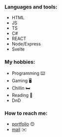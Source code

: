 ### Languages and tools:
- HTML
- JS
- TS
- C#
- REACT
- Node/Express
- Svelte
  
### My hobbies:
- Programming ⌨️
- Gaming 🖥️
- Chillin 🛏️
- Reading 📖
- DnD 

### How to reach me:
- [portfolio](https://jesperp.surge.sh/) 😊
- [mail](mailto:jesper.pettersson00@hotmail.com) ✉️
